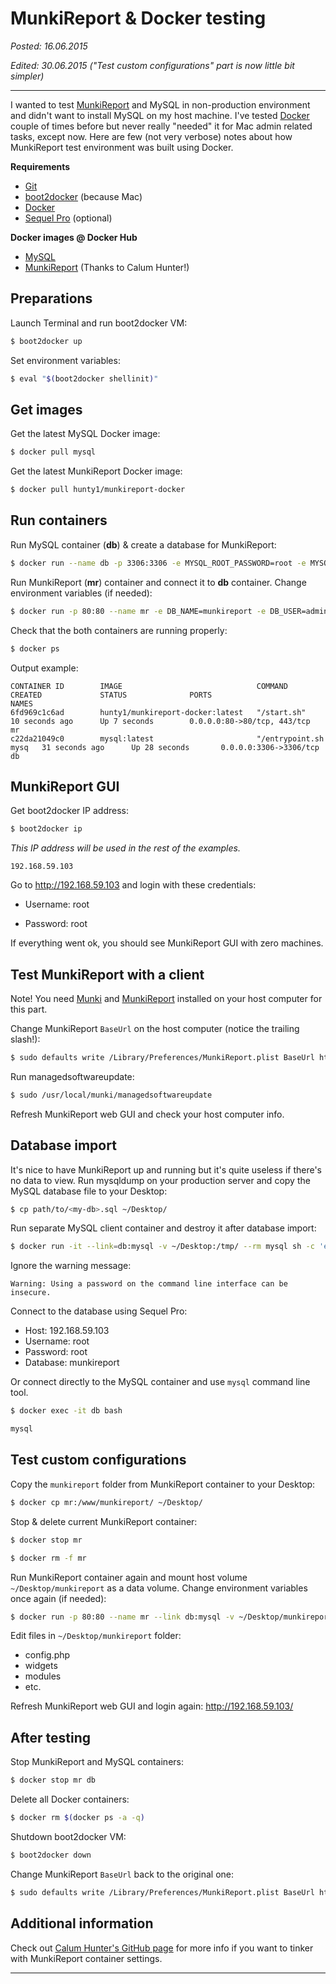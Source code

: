 MunkiReport & Docker testing
============================

_Posted: 16.06.2015_

_Edited: 30.06.2015 ("Test custom configurations" part is now little bit simpler)_


---

I wanted to test [MunkiReport](https://github.com/munkireport/munkireport-php) and MySQL in non-production environment and didn't want to install MySQL on my host machine. I've tested [Docker](https://www.docker.com) couple of times before but never really "needed" it for Mac admin related tasks, except now. Here are few (not very verbose) notes about how MunkiReport test environment was built using Docker.

**Requirements**

- [Git](https://git-scm.com)
- [boot2docker](http://boot2docker.io) (because Mac)
- [Docker](https://www.docker.com)
- [Sequel Pro](http://www.sequelpro.com) (optional)

**Docker images @ Docker Hub**

* [MySQL](https://registry.hub.docker.com/_/mysql/)
* [MunkiReport](https://registry.hub.docker.com/u/hunty1/munkireport-docker/) (Thanks to Calum Hunter!)

Preparations
------------

Launch Terminal and run boot2docker VM:

```bash
$ boot2docker up
```

Set environment variables:

```bash
$ eval "$(boot2docker shellinit)"
```


Get images
----------

Get the latest MySQL Docker image:

```bash
$ docker pull mysql
```

Get the latest MunkiReport Docker image:

```bash
$ docker pull hunty1/munkireport-docker
```

Run containers
--------------

Run MySQL container (**db**) & create a database for MunkiReport:

```bash
$ docker run --name db -p 3306:3306 -e MYSQL_ROOT_PASSWORD=root -e MYSQL_DATABASE=munkireport -e MYSQL_USER=admin -e MYSQL_PASSWORD=admin -d mysql
```

Run MunkiReport (**mr**) container and connect it to **db** container. Change environment variables (if needed):

```bash
$ docker run -p 80:80 --name mr -e DB_NAME=munkireport -e DB_USER=admin -e DB_PASS=admin -e DB_SERVER=$(boot2docker ip) -e MR_SITENAME="docker.local" --link db:mysql -d hunty1/munkireport-docker
```

Check that the both containers are running properly:

```bash
$ docker ps
```

Output example:

```
CONTAINER ID        IMAGE                              COMMAND                CREATED             STATUS              PORTS                         NAMES
6fd969c1c6ad        hunty1/munkireport-docker:latest   "/start.sh"            10 seconds ago      Up 7 seconds        0.0.0.0:80->80/tcp, 443/tcp   mr
c22da21049c0        mysql:latest                       "/entrypoint.sh mysq   31 seconds ago      Up 28 seconds       0.0.0.0:3306->3306/tcp        db
```

MunkiReport GUI
---------------

Get boot2docker IP address:

```bash
$ boot2docker ip
```

_This IP address will be used in the rest of the examples._

```
192.168.59.103
```

Go to <http://192.168.59.103> and login with these credentials:

* Username: root

* Password: root

If everything went ok, you should see MunkiReport GUI with zero machines.

Test MunkiReport with a client
------------------------------

Note! You need [Munki](https://github.com/munki/munki) and [MunkiReport](https://github.com/munkireport/munkireport-php) installed on your host computer for this part.

Change MunkiReport `BaseUrl` on the host computer (notice the trailing slash!):

```bash
$ sudo defaults write /Library/Preferences/MunkiReport.plist BaseUrl http://$(boot2docker ip)/
```

Run managedsoftwareupdate:

```bash
$ sudo /usr/local/munki/managedsoftwareupdate
```

Refresh MunkiReport web GUI and check your host computer info.

Database import
---------------

It's nice to have MunkiReport up and running but it's quite useless if there's no data to view. Run mysqldump on your production server and copy the MySQL database file to your Desktop:

```bash
$ cp path/to/<my-db>.sql ~/Desktop/
```

Run separate MySQL client container and destroy it after database import:

```bash
$ docker run -it --link=db:mysql -v ~/Desktop:/tmp/ --rm mysql sh -c 'exec mysql -h192.168.59.103 -P3306 -uroot -proot munkireport < /tmp/<my-db>.sql'
```

Ignore the warning message:

```
Warning: Using a password on the command line interface can be insecure.
```

Connect to the database using Sequel Pro:

* Host: 192.168.59.103
* Username: root
* Password: root
* Database: munkireport

Or connect directly to the MySQL container and use `mysql` command line tool.

```bash
$ docker exec -it db bash
```

```bash
mysql
```

Test custom configurations
--------------------------

Copy the `munkireport` folder from MunkiReport container to your Desktop:

```bash
$ docker cp mr:/www/munkireport/ ~/Desktop/
```

Stop & delete current MunkiReport container:

```bash
$ docker stop mr
```

```bash
$ docker rm -f mr
```

Run MunkiReport container again and mount host volume `~/Desktop/munkireport` as a data volume. Change environment variables once again (if needed):

```bash
$ docker run -p 80:80 --name mr --link db:mysql -v ~/Desktop/munkireport:/www/munkireport -e DB_NAME=munkireport -e DB_USER=admin -e DB_PASS=admin -e DB_SERVER=$(boot2docker ip) -e MR_SITENAME="docker.local" -d hunty1/munkireport-docker
```

Edit files in `~/Desktop/munkireport` folder:

* config.php
* widgets
* modules
* etc.

Refresh MunkiReport web GUI and login again: <http://192.168.59.103/>

After testing
-------------

Stop MunkiReport and MySQL containers:

```bash
$ docker stop mr db
```

Delete all Docker containers:

```bash
$ docker rm $(docker ps -a -q)
```

Shutdown boot2docker VM:

```bash
$ boot2docker down
```

Change MunkiReport `BaseUrl` back to the original one:

```bash
$ sudo defaults write /Library/Preferences/MunkiReport.plist BaseUrl http://your_munki_repo/
```

Additional information
----------------------

Check out [Calum Hunter's GitHub page](https://github.com/hunty1/munkireport-docker) for more info if you want to tinker with MunkiReport container settings.

---
